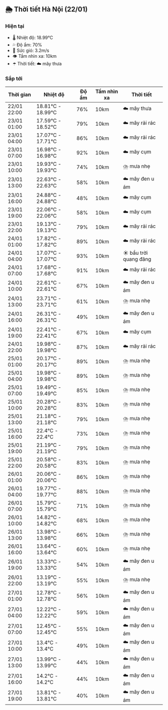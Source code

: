 ## 🌦️ Thời tiết Hà Nội (22/01)

### Hiện tại

- 🌡️ Nhiệt độ: 18.99℃
- 💦 Độ ẩm: 70%
- 💨 Sức gió: 3.2m/s
- 👁️ Tầm nhìn xa: 10km
- ☂️ Thời tiết: ☁️ mây thưa

### Sắp tới

| Thời gian | Nhiệt độ | Độ ẩm | Tầm nhìn xa | Thời tiết |
| --- | --- | --- | --- | --- |
| 22/01 22:00 | 18.81℃ - 18.99℃ | 76% | 10km | ☁️ mây thưa |
| 23/01 01:00 | 17.59℃ - 18.52℃ | 79% | 10km | ☁️ mây rải rác |
| 23/01 04:00 | 17.07℃ - 17.71℃ | 86% | 10km | ☁️ mây rải rác |
| 23/01 07:00 | 16.98℃ - 16.98℃ | 92% | 10km | ☁️ mây cụm |
| 23/01 10:00 | 19.93℃ - 19.93℃ | 74% | 10km | ⛈️ mưa nhẹ |
| 23/01 13:00 | 22.63℃ - 22.63℃ | 58% | 10km | ☁️ mây đen u ám |
| 23/01 16:00 | 24.88℃ - 24.88℃ | 48% | 10km | ☁️ mây cụm |
| 23/01 19:00 | 22.06℃ - 22.06℃ | 58% | 10km | ☁️ mây cụm |
| 23/01 22:00 | 19.13℃ - 19.13℃ | 79% | 10km | ☁️ mây rải rác |
| 24/01 01:00 | 17.82℃ - 17.82℃ | 89% | 10km | ☁️ mây rải rác |
| 24/01 04:00 | 17.07℃ - 17.07℃ | 93% | 10km | ☀️ bầu trời quang đãng |
| 24/01 07:00 | 17.68℃ - 17.68℃ | 91% | 10km | ☁️ mây rải rác |
| 24/01 10:00 | 22.61℃ - 22.61℃ | 67% | 10km | ☁️ mây đen u ám |
| 24/01 13:00 | 23.71℃ - 23.71℃ | 61% | 10km | ⛈️ mưa nhẹ |
| 24/01 16:00 | 26.31℃ - 26.31℃ | 49% | 10km | ☁️ mây đen u ám |
| 24/01 19:00 | 22.41℃ - 22.41℃ | 67% | 10km | ☁️ mây cụm |
| 24/01 22:00 | 19.98℃ - 19.98℃ | 87% | 10km | ☁️ mây rải rác |
| 25/01 01:00 | 20.17℃ - 20.17℃ | 89% | 10km | ⛈️ mưa nhẹ |
| 25/01 04:00 | 19.98℃ - 19.98℃ | 89% | 10km | ⛈️ mưa nhẹ |
| 25/01 07:00 | 19.49℃ - 19.49℃ | 85% | 10km | ⛈️ mưa nhẹ |
| 25/01 10:00 | 20.28℃ - 20.28℃ | 83% | 10km | ⛈️ mưa nhẹ |
| 25/01 13:00 | 21.18℃ - 21.18℃ | 79% | 10km | ⛈️ mưa nhẹ |
| 25/01 16:00 | 22.4℃ - 22.4℃ | 73% | 10km | ⛈️ mưa nhẹ |
| 25/01 19:00 | 21.19℃ - 21.19℃ | 79% | 10km | ⛈️ mưa nhẹ |
| 25/01 22:00 | 20.58℃ - 20.58℃ | 83% | 10km | ⛈️ mưa nhẹ |
| 26/01 01:00 | 20.06℃ - 20.06℃ | 86% | 10km | ⛈️ mưa nhẹ |
| 26/01 04:00 | 19.77℃ - 19.77℃ | 88% | 10km | ⛈️ mưa nhẹ |
| 26/01 07:00 | 15.79℃ - 15.79℃ | 71% | 10km | ⛈️ mưa nhẹ |
| 26/01 10:00 | 14.82℃ - 14.82℃ | 68% | 10km | ⛈️ mưa nhẹ |
| 26/01 13:00 | 13.98℃ - 13.98℃ | 66% | 10km | ⛈️ mưa nhẹ |
| 26/01 16:00 | 13.64℃ - 13.64℃ | 60% | 10km | ⛈️ mưa nhẹ |
| 26/01 19:00 | 13.33℃ - 13.33℃ | 54% | 10km | ☁️ mây đen u ám |
| 26/01 22:00 | 13.19℃ - 13.19℃ | 55% | 10km | ⛈️ mưa nhẹ |
| 27/01 01:00 | 12.78℃ - 12.78℃ | 56% | 10km | ☁️ mây đen u ám |
| 27/01 04:00 | 12.22℃ - 12.22℃ | 59% | 10km | ☁️ mây đen u ám |
| 27/01 07:00 | 12.45℃ - 12.45℃ | 55% | 10km | ☁️ mây đen u ám |
| 27/01 10:00 | 13.4℃ - 13.4℃ | 49% | 10km | ☁️ mây đen u ám |
| 27/01 13:00 | 13.99℃ - 13.99℃ | 44% | 10km | ☁️ mây đen u ám |
| 27/01 16:00 | 14.2℃ - 14.2℃ | 44% | 10km | ☁️ mây đen u ám |
| 27/01 19:00 | 13.81℃ - 13.81℃ | 40% | 10km | ☁️ mây đen u ám |
